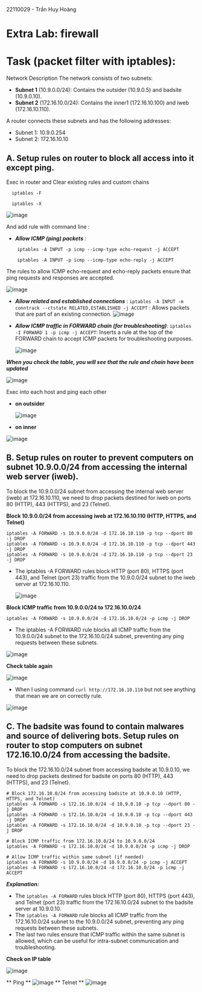 22110029 - Trần Huy Hoàng
# Extra Lab: firewall
# Task (packet filter with iptables):
Network Description
The network consists of two subnets:

- **Subnet 1** (10.9.0.0/24): Contains the outsider (10.9.0.5) and badsite (10.9.0.10).
- **Subnet 2** (172.16.10.0/24): Contains the inner1 (172.16.10.100) and iweb (172.16.10.110).

A router connects these subnets and has the following addresses:

- Subnet 1: 10.9.0.254
- Subnet 2: 172.16.10.10

## A. Setup rules on router to block all access into it except ping.


Exec in router and Clear existing rules and custom chains 
```
  iptables -F

  iptables -X
```

![image](https://github.com/user-attachments/assets/577c6766-69e3-4feb-bd3c-0ebec1cfc2d0)

And add rule with command line :

- ***Allow ICMP (ping) packets*** :
```
    iptables -A INPUT -p icmp --icmp-type echo-request -j ACCEPT 

    iptables -A INPUT -p icmp --icmp-type echo-reply -j ACCEPT
```

The rules to allow ICMP echo-request and echo-reply packets ensure that ping requests and responses are accepted.

![image](https://github.com/user-attachments/assets/d70b4dad-bf79-41d3-88d2-a1e51cf6e191)



- ***Allow related and established connections*** :
`iptables -A INPUT -m conntrack --ctstate RELATED,ESTABLISHED -j ACCEPT` :
Allows packets that are part of an existing connection.
![image](https://github.com/user-attachments/assets/93ed6668-2f22-45ca-a57b-b212dd29a5f8)




- ***Allow ICMP traffic in FORWARD chain (for troubleshooting)***:
  ``iptables -I FORWARD 1 -p icmp -j ACCEPT``:
  Inserts a rule at the top of the FORWARD chain to accept ICMP packets for troubleshooting purposes.

  ![image](https://github.com/user-attachments/assets/0583db4c-df50-48b5-93d9-7199f6ccb965)

_**When you check the table, you will see that the rule and chain have been updated**_

![image](https://github.com/user-attachments/assets/16d71a75-cfea-4996-9a42-14f9eaffa0cd)

Exec into each host and ping each other
- **on outsider**

  ![image](https://github.com/hoag142/Information-security-lab-_-22110029/assets/152377486/e7d62351-231a-459f-865e-7cdf3ed678ce)

- **on inner**

![image](https://github.com/hoag142/Information-security-lab-_-22110029/assets/152377486/3f6cbf55-0b2d-4c56-93cb-8674d17662df)

## B. Setup rules on router to prevent computers on subnet 10.9.0.0/24 from accessing the internal web server (iweb).

To block the 10.9.0.0/24 subnet from accessing the internal web server (iweb) at 172.16.10.110, we need to drop packets destined for iweb on ports 80 (HTTP), 443 (HTTPS), and 23 (Telnet).

**Block 10.9.0.0/24 from accessing iweb at 172.16.10.110 (HTTP, HTTPS, and Telnet)**

```
iptables -A FORWARD -s 10.9.0.0/24 -d 172.16.10.110 -p tcp --dport 80 -j DROP 
iptables -A FORWARD -s 10.9.0.0/24 -d 172.16.10.110 -p tcp --dport 443 -j DROP 
iptables -A FORWARD -s 10.9.0.0/24 -d 172.16.10.110 -p tcp --dport 23 -j DROP
```

- The iptables -A FORWARD rules block HTTP (port 80), HTTPS (port 443), and Telnet (port 23) traffic from the 10.9.0.0/24 subnet to the iweb server at 172.16.10.110.

  ![image](https://github.com/user-attachments/assets/da2320b7-eceb-476a-9a51-c105a3dcf699)



**Block ICMP traffic from 10.9.0.0/24 to 172.16.10.0/24**

`iptables -A FORWARD -s 10.9.0.0/24 -d 172.16.10.0/24 -p icmp -j DROP`

- The iptables -A FORWARD rule blocks all ICMP traffic from the 10.9.0.0/24 subnet to the 172.16.10.0/24 subnet, preventing any ping requests between these subnets.

![image](https://github.com/user-attachments/assets/d69bca97-159b-4a5e-93cb-1e136a4c6393)

**Check table again**

![image](https://github.com/user-attachments/assets/eee27f95-7ca9-4c5e-ac59-4d50fd3cc59f)

- When I using command `curl http://172.16.10.110` but not see anything that mean we are on correctly rule.

 ![image](https://github.com/user-attachments/assets/174c5da9-9ae1-472d-8170-12832b2c57c4)



## C. The badsite was found to contain malwares and source of delivering bots. Setup rules on router to stop computers on subnet 172.16.10.0/24 from accessing the badsite.

To block the 172.16.10.0/24 subnet from accessing badsite at 10.9.0.10, we need to drop packets destined for badsite on ports 80 (HTTP), 443 (HTTPS), and 23 (Telnet).

```
# Block 172.16.10.0/24 from accessing badsite at 10.9.0.10 (HTTP, HTTPS, and Telnet)
iptables -A FORWARD -s 172.16.10.0/24 -d 10.9.0.10 -p tcp --dport 80 -j DROP
iptables -A FORWARD -s 172.16.10.0/24 -d 10.9.0.10 -p tcp --dport 443 -j DROP
iptables -A FORWARD -s 172.16.10.0/24 -d 10.9.0.10 -p tcp --dport 23 -j DROP

# Block ICMP traffic from 172.16.10.0/24 to 10.9.0.0/24
iptables -A FORWARD -s 172.16.10.0/24 -d 10.9.0.0/24 -p icmp -j DROP

# Allow ICMP traffic within same subnet (if needed)
iptables -A FORWARD -s 10.9.0.0/24 -d 10.9.0.0/24 -p icmp -j ACCEPT
iptables -A FORWARD -s 172.16.10.0/24 -d 172.16.10.0/24 -p icmp -j ACCEPT

```

***Explanation:***

- The `iptables -A FORWARD` rules block HTTP (port 80), HTTPS (port 443), and Telnet (port 23) traffic from the 172.16.10.0/24 subnet to the badsite server at 10.9.0.10.
- The `iptables -A FORWARD` rule blocks all ICMP traffic from the 172.16.10.0/24 subnet to the 10.9.0.0/24 subnet, preventing any ping requests between these subnets.
- The last two rules ensure that ICMP traffic within the same subnet is allowed, which can be useful for intra-subnet communication and troubleshooting.

**Check on IP table**

![image](https://github.com/user-attachments/assets/aef2fd0f-c467-4384-9641-e9c9e11ce996)


** Ping **
![image](https://github.com/user-attachments/assets/5a39199f-1b1d-472a-9332-881b4f2e36c6)
** Telnet **
![image](https://github.com/user-attachments/assets/1f0541b8-ddac-4b09-ae52-62db9e775f41)


